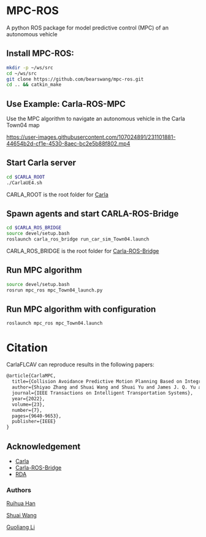 # MPC-ROS
A python ROS package for model predictive control (MPC) of an autonomous vehicle

## Install MPC-ROS:

```bash
mkdir -p ~/ws/src
cd ~/ws/src
git clone https://github.com/bearswang/mpc-ros.git
cd .. && catkin_make
```

## Use Example: Carla-ROS-MPC

Use the MPC algorithm to navigate an autonomous vehicle in the Carla Town04 map

https://user-images.githubusercontent.com/107024891/231101881-44654b2d-cf1e-4530-8aec-bc2e5b88f802.mp4

## Start Carla server
```bash
cd $CARLA_ROOT
./CarlaUE4.sh
```
CARLA_ROOT is the root folder for [Carla](https://github.com/carla-simulator/carla)

## Spawn agents and start CARLA-ROS-Bridge
```bash
cd $CARLA_ROS_BRIDGE
source devel/setup.bash
roslaunch carla_ros_bridge run_car_sim_Town04.launch 
```
CARLA_ROS_BRIDGE is the root folder for [Carla-ROS-Bridge](https://github.com/carla-simulator/ros-bridge)

## Run MPC algorithm 
```bash
source devel/setup.bash
rosrun mpc_ros mpc_Town04_launch.py
```

## Run MPC algorithm with configuration

```
roslaunch mpc_ros mpc_Town04.launch
```


# Citation

CarlaFLCAV can reproduce results in the following papers:

```tex
@article{CarlaMPC,
  title={Collision Avoidance Predictive Motion Planning Based on Integrated Perception and V2V Communication},
  author={Shiyao Zhang and Shuai Wang and Shuai Yu and James J. Q. Yu and Miaowen Wen},
  journal={IEEE Transactions on Intelligent Transportation Systems},
  year={2022},
  volume={23},
  number={7},
  pages={9640-9653},
  publisher={IEEE}
}
```


## Acknowledgement

* [Carla](https://github.com/carla-simulator/carla)
* [Carla-ROS-Bridge](https://github.com/carla-simulator/ros-bridge)
* [RDA](https://github.com/hanruihua/RDA_planner)

### Authors

[Ruihua Han](https://github.com/hanruihua)

[Shuai Wang](https://github.com/bearswang)

[Guoliang Li](https://github.com/ReusLI1998)


